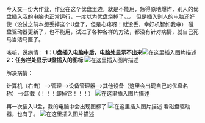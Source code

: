 ﻿今天交一份大作业，作业在这个优盘里边，就是不能用，急得原地爆炸，别人的优盘插入我的电脑也正常运行，一度以为优盘烧掉了。。。
但是插入别人的电脑还好使（没试之前本想丢掉这个U盘了，但是心疼呀！就没丢，幸好机智如我😁）
磁盘驱动器更新了，也不能用，试过了各种各样的方法，都没有针对病情，就自己死马当活马医了。


咳咳，说病情：
**1：U盘插入电脑中后，电脑处显示不出来**![在这里插入图片描述](https://img-blog.csdnimg.cn/20190401192406232.PNG)
**2：任务栏处显示U盘插入的图标**
![在这里插入图片描述](https://img-blog.csdnimg.cn/20190401193253412.PNG)

解决病情：

计算机（右击）-->管理-->设备管理器-->其他设备（这里会出现自己的优盘名称）-->卸载（！！！卸掉它！！！）
![在这里插入图片描述](https://img-blog.csdnimg.cn/20190401193623988.PNG)

再一次插入U盘，我的电脑中会出现图标了
![在这里插入图片描述](https://img-blog.csdnimg.cn/20190401193811255.PNG)
看磁盘驱动器，也有了。
![在这里插入图片描述](https://img-blog.csdnimg.cn/20190401193854499.PNG)


